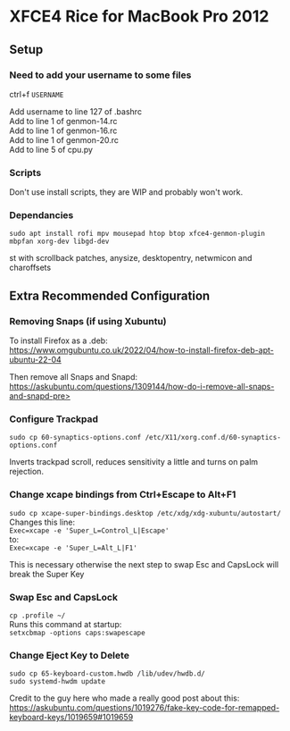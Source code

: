 # XFCE4 Rice for MacBook Pro 2012

## Setup 

### Need to add your username to some files

ctrl+f `USERNAME`

Add username to line 127 of .bashrc  
Add to line 1 of genmon-14.rc  
Add to line 1 of genmon-16.rc  
Add to line 1 of genmon-20.rc  
Add to line 5 of cpu.py

### Scripts

Don't use install scripts, they are WIP and probably won't work.

### Dependancies

`sudo apt install rofi mpv mousepad htop btop xfce4-genmon-plugin mbpfan xorg-dev libgd-dev`

st with scrollback patches, anysize, desktopentry, netwmicon and charoffsets

## Extra Recommended Configuration

### Removing Snaps (if using Xubuntu)

To install Firefox as a .deb:  
https://www.omgubuntu.co.uk/2022/04/how-to-install-firefox-deb-apt-ubuntu-22-04

Then remove all Snaps and Snapd:  
https://askubuntu.com/questions/1309144/how-do-i-remove-all-snaps-and-snapd-pre>

### Configure Trackpad

`sudo cp 60-synaptics-options.conf /etc/X11/xorg.conf.d/60-synaptics-options.conf`

Inverts trackpad scroll, reduces sensitivity a little and turns on palm rejection.

### Change xcape bindings from Ctrl+Escape to Alt+F1

`sudo cp xcape-super-bindings.desktop /etc/xdg/xdg-xubuntu/autostart/`  
Changes this line:  
`Exec=xcape -e 'Super_L=Control_L|Escape'`  
to:  
`Exec=xcape -e 'Super_L=Alt_L|F1'`

This is necessary otherwise the next step to swap Esc and CapsLock will break the Super Key

### Swap Esc and CapsLock

`cp .profile ~/`  
Runs this command at startup:  
`setxcbmap -options caps:swapescape`

### Change Eject Key to Delete

`sudo cp 65-keyboard-custom.hwdb /lib/udev/hwdb.d/`  
`sudo systemd-hwdm update`

Credit to the guy here who made a really good post about this:  
https://askubuntu.com/questions/1019276/fake-key-code-for-remapped-keyboard-keys/1019659#1019659
